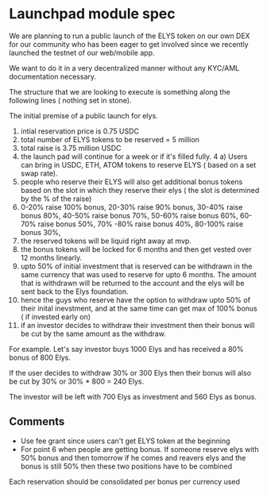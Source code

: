 # Launchpad module spec

We are planning to run a public launch of the ELYS token on our own DEX for our community who has been eager to get involved since we recently launched the testnet of our web/mobile app.

We want to do it in a very decentralized manner without any KYC/AML documentation necessary.

The structure that we are looking to execute is something along the following lines ( nothing set in stone).

The initial premise of a public launch for elys.

1. intial reservation price is 0.75 USDC
2. total number of ELYS tokens to be reserved = 5 million
3. total raise is 3.75 million USDC
4. the launch pad will continue for a week or if it's filled fully.
   4 a) Users can bring in USDC, ETH, ATOM tokens to reserve ELYS ( based on a set swap rate).
5. people who reserve their ELYS will also get additional bonus tokens based on the slot in which they reserve their elys ( the slot is determined by the % of the raise)
6. 0-20% raise 100% bonus, 20-30% raise 90% bonus, 30-40% raise bonus 80%, 40-50% raise bonus 70%, 50-60% raise bonus 60%, 60-70% raise bonus 50%, 70% -80% raise bonus 40%, 80-100% raise bonus 30%,
7. the reserved tokens will be liquid right away at mvp.
8. the bonus tokens will be locked for 6 months and then get vested over 12 months linearly.
9. upto 50% of initial investment that is reserved can be withdrawn in the same currency that was used to reserve for upto 6 months. The amount that is withdrawn will be returned to the account and the elys will be sent back to the Elys foundation.
10. hence the guys who reserve have the option to withdraw upto 50% of their inital inevstment, and at the same time can get max of 100% bonus ( if invested early on)
11. if an investor decides to withdraw their investment then their bonus will be cut by the same amount as the withdraw.

For example. Let's say investor buys 1000 Elys and has received a 80% bonus of 800 Elys.

If the user decides to withdraw 30% or 300 Elys then their bonus will also be cut by 30% or 30% \* 800 = 240 Elys.

The investor will be left with 700 Elys as investment and 560 Elys as bonus.

## Comments

- Use fee grant since users can't get ELYS token at the beginning
- For point 6 when people are getting bonus. If someone reserve elys with 50% bonus and then tomorrow if he comes and reavers elys and the bonus is still 50% then these two positions have to be combined

Each reservation should be consolidated per bonus per currency used
